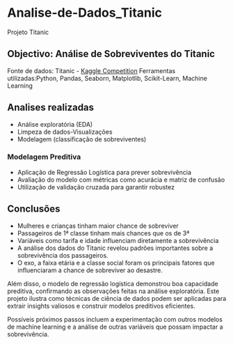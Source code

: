 # Analise-de-Dados_Titanic
 Projeto Titanic
## Objectivo: Análise de Sobreviventes do Titanic

Fonte de dados: Titanic - [Kaggle Competition](https://www.kaggle.com/c/titanic)
Ferramentas utilizadas:Python, Pandas, Seaborn, Matplotlib, Scikit-Learn, Machine Learning
## Analises realizadas

- Análise exploratória (EDA)
- Limpeza de dados-Visualizações
- Modelagem (classificação de sobreviventes)

### Modelagem Preditiva

- Aplicação de Regressão Logística para prever sobrevivência
- Avaliação do modelo com métricas como acurácia e matriz de confusão
- Utilização de validação cruzada para garantir robustez


## Conclusões

- Mulheres e crianças tinham maior chance de sobreviver
- Passageiros de 1ª classe tinham mais chances que os de 3ª
- Variáveis como tarifa e idade influenciam diretamente a sobrevivência
- A análise dos dados do Titanic revelou padrões importantes sobre a sobrevivência dos passageiros.
- O exo, a faixa etária e a classe social foram os principais fatores que influenciaram a chance de sobreviver ao desastre.

Além disso, o modelo de regressão logística demonstrou boa capacidade preditiva, confirmando as observações feitas na análise exploratória.
Este projeto ilustra como técnicas de ciência de dados podem ser aplicadas para extrair insights valiosos e construir modelos preditivos eficientes.

Possíveis próximos passos incluem a experimentação com outros modelos de machine learning e a análise de outras variáveis que possam impactar a sobrevivência.
